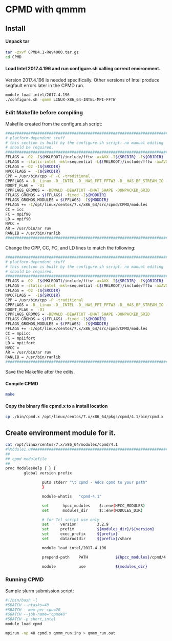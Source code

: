 # CPMD with qmmm


## Install


#### Unpack tar

```bash
tar -zxvf CPMD4.1-Rev4000.tar.gz
cd CPMD
```

#### Load Intel 2017.4.196 and run configure.sh calling correct environment.
Version 2017.4.196 is needed specifically.
Other versions of Intel produce segfault errors later in the CPMD run. 

```bash
module load intel/2017.4.196
./configure.sh -qmmm LINUX-X86_64-INTEL-MPI-FFTW
```

### Edit Makefile before compiling

Makefile created from the configure.sh script:

```bash
#########################################################################
# platform-dependent stuff
# this section is built by the configure.sh script: no manual editing
# should be required.
#########################################################################
FFLAGS = -O2 -I$(MKLROOT)/include/fftw -axAVX -I${SRCDIR} -I${OBJDIR}
LFLAGS = -static-intel -mkl=sequential -L$(MKLROOT)/include/fftw -axAVX
CFLAGS = -O2 -I${SRCDIR}
NVCCFLAGS =  -I${SRCDIR}
CPP = /usr/bin/cpp -P -C -traditional
CPPFLAGS = -D__Linux -D__INTEL -D__HAS_FFT_FFTW3 -D__HAS_BF_STREAM_IO -D__PARALLEL -D__HAS_DFREPOSITORY  -D__GROMOS  -D'SVN_REV="4610"'
NOOPT_FLAG =  -O1
CPPFLAGS_GROMOS = -DEWALD -DEWATCUT -DHAT_SHAPE -DUNPACKED_GRID
FFLAGS_GROMOS = $(FFLAGS) -fixed -I${MODDIR}
FFLAGS_GROMOS_MODULES = $(FFLAGS) -I${MODDIR}
FFLAGS += -I/opt/linux/centos/7.x/x86_64/src/cpmd/CPMD/modules
CC = icc
FC = mpif90
LD = mpif90
NVCC =
AR = /usr/bin/ar ruv
RANLIB = /usr/bin/ranlib
#########################################################################
```

Change the CPP, CC, FC, and LD lines to match the following:

```bash
#########################################################################
# platform-dependent stuff
# this section is built by the configure.sh script: no manual editing
# should be required.
#########################################################################
FFLAGS = -O2 -I$(MKLROOT)/include/fftw -axAVX -I${SRCDIR} -I${OBJDIR}
LFLAGS = -static-intel -mkl=sequential -L$(MKLROOT)/include/fftw -axAVX
CFLAGS = -O2 -I${SRCDIR}
NVCCFLAGS =  -I${SRCDIR}
CPP = /usr/bin/cpp -P -traditional
CPPFLAGS = -D__Linux -D__INTEL -D__HAS_FFT_FFTW3 -D__HAS_BF_STREAM_IO -D__PARALLEL -D__HAS_DFREPOSITORY  -D__GROMOS  -D'SVN_REV="4610"'
NOOPT_FLAG =  -O1
CPPFLAGS_GROMOS = -DEWALD -DEWATCUT -DHAT_SHAPE -DUNPACKED_GRID
FFLAGS_GROMOS = $(FFLAGS) -fixed -I${MODDIR}
FFLAGS_GROMOS_MODULES = $(FFLAGS) -I${MODDIR}
FFLAGS += -I/opt/linux/centos/7.x/x86_64/src/cpmd/CPMD/modules
CC = mpiicc
FC = mpiifort
LD = mpiifort
NVCC =
AR = /usr/bin/ar ruv
RANLIB = /usr/bin/ranlib
#########################################################################
```

Save the Makefile after the edits.

#### Compile CPMD

```bash
make
```

#### Copy the binary file cpmd.x to a install location

```bash
cp ./bin/cpmd.x /opt/linux/centos/7.x/x86_64/pkgs/cpmd/4.1/bin/cpmd.x
```

## Create environment module for it.

```bash
cat /opt/linux/centos/7.x/x86_64/modules/cpmd/4.1 
#%Module1.0#####################################################################
##
## cpmd modulefile
##
proc ModulesHelp { } {
        global version prefix

                puts stderr "\t cpmd - Adds cpmd to your path"
                }

                module-whatis   "cpmd-4.1"

                set      hpcc_modules    $::env(HPCC_MODULES)
                set      modules_dir     $::env(MODULES_DIR)

                # for Tcl script use only
                set     version         3.2.9
                set     prefix          ${modules_dir}/${version}
                set     exec_prefix     ${prefix}
                set     datarootdir     ${prefix}/share

                module load intel/2017.4.196

                prepend-path    PATH            ${hpcc_modules}/cpmd/4.1/bin

                module          use             ${modules_dir}
```

### Running CPMD

Sample slurm submission script:

```bash
#!/bin/bash -l
#SBATCH --ntasks=48
#SBATCH --mem-per-cpu=2G
#SBATCH --job-name="cpmd48"
#SBATCH -p short,intel
module load cpmd

mpirun -np 48 cpmd.x qmmm_run.inp > qmmm_run.out
```
